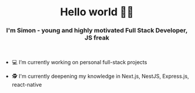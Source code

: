 <h1 align="center">Hello world ✌🏻</h1>
<h3 align="center">I'm Simon - young and highly motivated Full Stack Developer, JS freak</h3>
<br/>

- 💻 I’m currently working on <bold>personal full-stack projects</bold> 

- 🕵 I'm currently deepening my knowledge in Next.js, NestJS, Express.js, react-native

